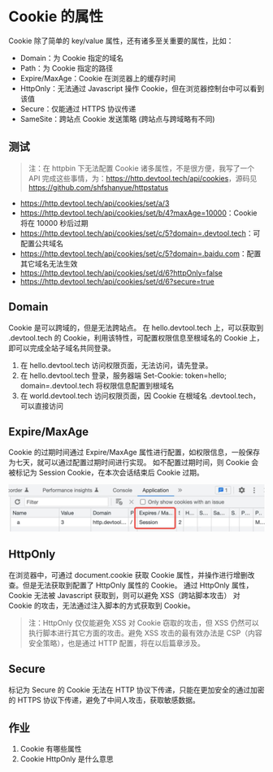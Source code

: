 # Cookie 的属性

Cookie 除了简单的 key/value 属性，还有诸多至关重要的属性，比如：

- Domain：为 Cookie 指定的域名
- Path：为 Cookie 指定的路径
- Expire/MaxAge：Cookie 在浏览器上的缓存时间
- HttpOnly：无法通过 Javascript 操作 Cookie，但在浏览器控制台中可以看到该值
- Secure：仅能通过 HTTPS 协议传递
- SameSite：跨站点 Cookie 发送策略 (跨站点与跨域略有不同)

## 测试

> 注：在 httpbin 下无法配置 Cookie 诸多属性，不是很方便，我写了一个 API 完成这些事情，为：<https://http.devtool.tech/api/cookies>，源码见 <https://github.com/shfshanyue/httpstatus>

- <https://http.devtool.tech/api/cookies/set/a/3>
- <https://http.devtool.tech/api/cookies/set/b/4?maxAge=10000>：Cookie 将在 10000 秒后过期
- <https://http.devtool.tech/api/cookies/set/c/5?domain=.devtool.tech>：可配置公共域名
- <https://http.devtool.tech/api/cookies/set/c/5?domain=.baidu.com>：配置其它域名无法生效
- <https://http.devtool.tech/api/cookies/set/d/6?httpOnly=false>
- <https://http.devtool.tech/api/cookies/set/d/6?secure=true>

## Domain

Cookie 是可以跨域的，但是无法跨站点。
在 hello.devtool.tech 上，可以获取到 .devtool.tech 的 Cookie，利用该特性，可配置权限信息至根域名的 Cookie 上，即可以完成全站子域名共同登录。

1. 在 hello.devtool.tech 访问权限页面，无法访问，请先登录。
2. 在 hello.devtool.tech 登录，服务器端 Set-Cookie: token=hello; domain=.devtool.tech 将权限信息配置到根域名
3. 在 world.devtool.tech 访问权限页面，因 Cookie 在根域名 .devtool.tech，可以直接访问

## Expire/MaxAge

Cookie 的过期时间通过 Expire/MaxAge 属性进行配置，如权限信息，一般保存为七天，就可以通过配置过期时间进行实现。
如不配置过期时间，则 Cookie 会被标记为 Session Cookie，在本次会话结束后 Cookie 过期。

![25-1](./img/25-1.jpg)

## HttpOnly

在浏览器中，可通过 document.cookie 获取 Cookie 属性，并操作进行增删改查。但是无法获取到配置了 HttpOnly 属性的 Cookie。
通过 HttpOnly 属性，Cookie 无法被 Javascript 获取到，则可以避免 XSS（跨站脚本攻击） 对 Cookie 的攻击，无法通过注入脚本的方式获取到 Cookie。

> 注：HttpOnly 仅仅能避免 XSS 对 Cookie 窃取的攻击，但 XSS 仍然可以执行脚本进行其它方面的攻击。避免 XSS 攻击的最有效办法是 CSP（内容安全策略），也是通过 HTTP 配置，将在以后篇章涉及。

## Secure

标记为 Secure 的 Cookie 无法在 HTTP 协议下传递，只能在更加安全的通过加密的 HTTPS 协议下传递，避免了中间人攻击，获取敏感数据。

## 作业

1. Cookie 有哪些属性
2. Cookie HttpOnly 是什么意思
